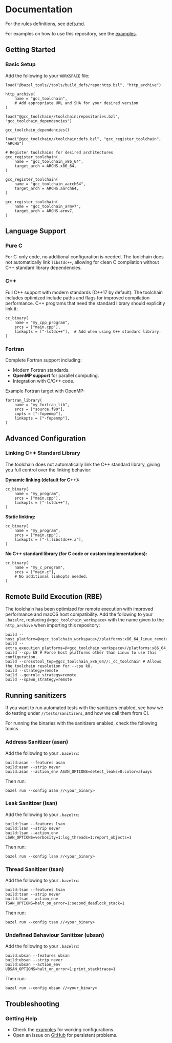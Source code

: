 # Documentation

For the rules definitions, see [defs.md](./defs.md).

For examples on how to use this repository, see the [examples](../examples).


## Getting Started

### Basic Setup

Add the following to your `WORKSPACE` file:

```bazel
load("@bazel_tools//tools/build_defs/repo:http.bzl", "http_archive")

http_archive(
    name = "gcc_toolchain",
    # Add appropriate URL and SHA for your desired version
)

load("@gcc_toolchain//toolchain:repositories.bzl", "gcc_toolchain_dependencies")

gcc_toolchain_dependencies()

load("@gcc_toolchain//toolchain:defs.bzl", "gcc_register_toolchain", "ARCHS")

# Register toolchains for desired architectures
gcc_register_toolchain(
    name = "gcc_toolchain_x86_64",
    target_arch = ARCHS.x86_64,
)

gcc_register_toolchain(
    name = "gcc_toolchain_aarch64", 
    target_arch = ARCHS.aarch64,
)

gcc_register_toolchain(
    name = "gcc_toolchain_armv7",
    target_arch = ARCHS.armv7,
)
```

## Language Support

### Pure C

For C-only code, no additional configuration is needed. The toolchain does not automatically link
`libstdc++`, allowing for clean C compilation without C++ standard library dependencies.

### C++

Full C++ support with modern standards (C++17 by default). The toolchain includes optimized include
paths and flags for improved compilation performance. C++ programs that need the standard library
should explicitly link it:

```bazel
cc_binary(
    name = "my_cpp_program",
    srcs = ["main.cpp"],
    linkopts = ["-lstdc++"],  # Add when using C++ standard library.
)
```

### Fortran

Complete Fortran support including:
- Modern Fortran standards.
- **OpenMP support** for parallel computing.
- Integration with C/C++ code.

Example Fortran target with OpenMP:

```bazel
fortran_library(
    name = "my_fortran_lib",
    srcs = ["source.f90"],
    copts = ["-fopenmp"],
    linkopts = ["-fopenmp"],
)
```

## Advanced Configuration

### Linking C++ Standard Library

The toolchain does not automatically link the C++ standard library, giving you full control over the
linking behavior:

**Dynamic linking (default for C++):**

```bazel
cc_binary(
    name = "my_program",
    srcs = ["main.cpp"],
    linkopts = ["-lstdc++"],
)
```

**Static linking:**

```bazel
cc_binary(
    name = "my_program", 
    srcs = ["main.cpp"],
    linkopts = ["-l:libstdc++.a"],
)
```

**No C++ standard library (for C code or custom implementations):**

```bazel
cc_binary(
    name = "my_c_program",
    srcs = ["main.c"],
    # No additional linkopts needed.
)
```

## Remote Build Execution (RBE)

The toolchain has been optimized for remote execution with improved performance and macOS host
compatibility. Add the following to your `.bazelrc`, replacing `@<gcc_toolchain_workspace>` with the
name given to the `http_archive` when importing this repository:

```shell
build --host_platform=@<gcc_toolchain_workspace>//platforms:x86_64_linux_remote
build --extra_execution_platforms=@<gcc_toolchain_workspace>//platforms:x86_64_linux_remote
build --cpu k8 # Force host platforms other than Linux to use this configuration.
build --crosstool_top=@gcc_toolchain_x86_64//:_cc_toolchain # Allows the toolchain resolution for --cpu k8.
build --strategy=remote
build --genrule_strategy=remote
build --spawn_strategy=remote
```

## Running sanitizers

If you want to run automated tests with the sanitizers enabled, see how we do testing under
`//tests/sanitizers`, and how we call them from CI.

For running the binaries with the sanitizers enabled, check the following topics.

### Address Sanitizer (asan)

Add the following to your `.bazelrc`:

```shell
build:asan --features asan
build:asan --strip never
build:asan --action_env ASAN_OPTIONS=detect_leaks=0:color=always
```

Then run:

```shell
bazel run --config asan //<your_binary>
```

### Leak Sanitizer (lsan)

Add the following to your `.bazelrc`:

```shell
build:lsan --features lsan
build:lsan --strip never
build:lsan --action_env LSAN_OPTIONS=verbosity=1:log_threads=1:report_objects=1
```

Then run:

```shell
bazel run --config lsan //<your_binary>
```

### Thread Sanitizer (tsan)

Add the following to your `.bazelrc`:

```shell
build:tsan --features tsan
build:tsan --strip never
build:tsan --action_env TSAN_OPTIONS=halt_on_error=1:second_deadlock_stack=1
```

Then run:

```shell
bazel run --config tsan //<your_binary>
```

### Undefined Behaviour Sanitizer (ubsan)

Add the following to your `.bazelrc`:

```shell
build:ubsan --features ubsan
build:ubsan --strip never
build:ubsan --action_env UBSAN_OPTIONS=halt_on_error=1:print_stacktrace=1
```

Then run:

```shell
bazel run --config ubsan //<your_binary>
```

## Troubleshooting

### Getting Help

- Check the [examples](../examples/) for working configurations.
- Open an issue on [GitHub](https://github.com/f0rmiga/gcc-toolchain/issues) for persistent
  problems.
